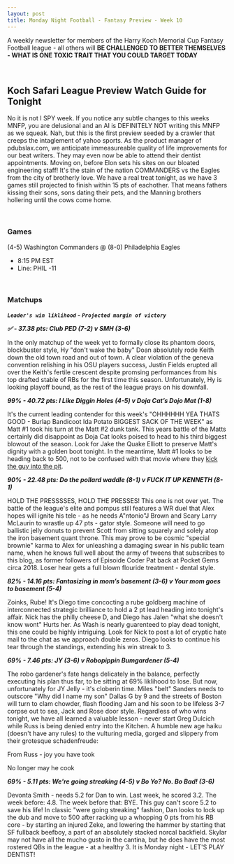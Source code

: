 ```yaml
---
layout: post
title: Monday Night Football - Fantasy Preview - Week 10
---
```


A weekly newsletter for members of the Harry Koch Memorial Cup Fantasy Football league - all others will **BE CHALLENGED TO BETTER THEMSELVES - WHAT IS ONE TOXIC TRAIT THAT YOU COULD TARGET TODAY**

<br/>

## Koch Safari League Preview Watch Guide for Tonight

No it is not I SPY week. If you notice any subtle changes to this weeks MNFP, you are delusional and an AI is DEFINITELY NOT writing this MNFP as we squeak. Nah, but this is the first preview seeded by a crawler that creeps the intaglement of yahoo sports. As the product manager of pdubslax.com, we anticipate immeasureable quality of life improvements for our beat writers. They may even now be able to attend their dentist appointments. Moving on, before Elon sets his sites on our bloated engineering staff! It's the stain of the nation COMMANDERS vs the Eagles from the city of brotherly love. We have a real treat tonight, as we have 3 games still projected to finish within 15 pts of eachother. That means fathers kissing their sons, sons dating their pets, and the Manning brothers hollering until the cows come home.    

<br/>

### Games
(4-5) Washington Commanders @ (8-0) Philadelphia Eagles
* 8:15 PM EST
* Line: PHIL -11

<br/>

### Matchups
***`Leader's win liklihood` - `Projected margin of victory`***

***✅ - 37.38 pts: Club PED (7-2) v SMH (3-6)***

In the only matchup of the week yet to formally close its phantom doors, blockbuster style, Hy "don't wake the baby" Doan absolutely rode Keith down the old town road and out of town. A clear violation of the geneva convention relishing in his OSU players success, Justin Fields erupted all over the Keith's fertile crescent despite promsing performances from his top drafted stable of RBs for the first time this season. Unfortunately, Hy is looking playoff bound, as the rest of the league prays on his downfall.

***99% - 40.72 pts: I Like Diggin Holes (4-5) v Doja Cat’s Dojo Mat (1-8)***

It's the current leading contender for this week's "OHHHHHH YEA THATS GOOD - Burlap Bandicoot Ida Potato BIGGEST SACK OF THE WEEK" as Matt #1 took his turn at the Matt #2 dunk tank. This years battle of the Matts certainly did disappoint as Doja Cat looks poised to head to his third biggest blowout of the season. Look for Jake the Quake Elliott to preserve Matt's dignity with a golden boot tonight. In the meantime, Matt #1 looks to be heading back to 500, not to be confused with that movie where they [kick the guy into the pit](https://media.tenor.com/76zZvs1ON2UAAAAC/300-kick.gif). 

***90% - 22.48 pts: Do the pollard waddle (8-1) v FUCK IT UP KENNETH (8-1)***

HOLD THE PRESSSSES, HOLD THE PRESSES! This one is not over yet. The battle of the league's elite and pompus still features a WR duel that Alex hopes will ignite his tele - as he needs A"ntonio"J Brown and Scary Larry McLaurin to wrastle up 47 pts - gator style. Someone will need to go ballistic jelly donuts to prevent Scott from sitting squarely and solely atop the iron basement quant throne. This may prove to be cosmic "special brownie" karma to Alex for unleashing a damaging swear in his public team name, when he knows full well about the army of tweens that subscribes to this blog, as former followers of Episoide Coder Pat back at Pocket Gems circa 2018. Loser hear gets a full blown flouride treatment - dental style. 

***82% - 14.16 pts: Fantasizing in mom’s basement (3-6) v Your mom goes to basement (5-4)***

Zoinks, Rube! It's Diego time concocting a rube goldberg machine of interconnected strategic brilliance to hold a 2 pt lead heading into tonight's affair. Nick has the philly cheese D, and Diego has Jalen "what she doesn't know wont" Hurts her. As Wash is nearly guarenteed to play dead tonight, this one could be highly intriguing. Look for Nick to post a lot of cryptic hate mail to the chat as we approach double zeros. Diego looks to continue his tear through the standings, extending his win streak to 3.  

***69% - 7.46 pts: JY (3-6) v Robopippin Bumgardener (5-4)***

The robo gardener's fate hangs delicately in the balance, perfectly executing his plan thus far, to be sitting at 69% liklihood to lose. But now, unfortunately for JY Jelly - it's cloberin time. Miles "belt" Sanders needs to outscore "Why did I name my son" Dallas G by 9 and the streets of Boston will turn to clam chowder, flash flooding Jam and his soon to be lifeless 3-7 corpse out to sea, Jack and Rose door style. Regardless of who wins tonight, we have all learned a valuable lesson - never start Greg Dulcich while Russ is being denied entry into the Kitchen. A humble new age haiku (doesn't have any rules) to the vulturing media, gorged and slippery from their grotesque schadenfreude: 

From Russ - joy you have took

No longer may he cook  

***69% - 5.11 pts: We're going streaking (4-5) v Bo Yo? No. Bo Bad! (3-6)***

Devonta Smith - needs 5.2 for Dan to win. Last week, he scored 3.2. The week before: 4.8. The week before that: BYE. This guy can't score 5.2 to save his life! In classic "were going streaking" fashion, Dan looks to lock up the dub and move to 500 after racking up a whopping 0 pts from his RB core - by starting an injured Zeke, and lowering the hammer by starting that SF fullback beefboy, a part of an absolutely stacked norcal backfield. Skylar may not have all the mucho gusto in the cantina, but he does have the most rostered QBs in the league - at a healthy 3. It is Monday night - LET'S PLAY DENTIST!  

<br/>
